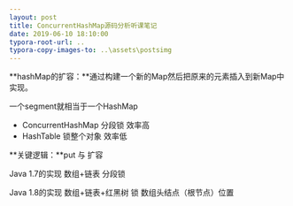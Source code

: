 ```yaml
---
layout: post
title: ConcurrentHashMap源码分析听课笔记
date: 2019-06-10 18:10:00
typora-root-url: ..
typora-copy-images-to: ..\assets\postsimg
---
```

**hashMap的扩容：**通过构建一个新的Map然后把原来的元素插入到新Map中实现。

一个segment就相当于一个HashMap



- ConcurrentHashMap  分段锁 效率高
- HashTable 锁整个对象 效率低



**关键逻辑：**put  与 扩容

 

Java 1.7的实现 数组+链表 分段锁

Java 1.8的实现 数组+链表+红黑树 锁 数组头结点（根节点）位置